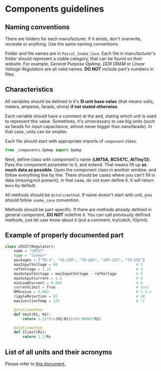 # Components guidelines
## Naming conventions
There are folders for each manufacturer. If it exists, don't overwrite, recreate or anything. Use the same naming conventions.

Folder and file names are in `Pascal_Snake_Case`. Each file in manufacturer's folder should represent a viable category, that can be found on their website. For example, _General Purpose OpAmp_, _DDR DRAM_ or _Linear Voltage Regulators_ are all valid names. **DO NOT** include part's numbers in files. 
## Characteristics
All variables should be defined in it's **SI unit base value** (that means volts, meters, amperes, farads, ohms) __if not stated otherwise__. 

Each variable should have a comment at the and, stating which unit is used to represent this value. Sometimes, it's unnecessary to use big units (such as farads for input capacitance, almost never bigger than nanofarads). In that case, units can be smaller. 

Each file should start with appropriate imports of `component` class:
```python
from _components.OpAmp import OpAmp
```

Next, define class with component's name (__LM75A, BC547C, AtTiny13__). Pass the component parameter to it, and extend. That means fill up **as much data as possible**. Open the component class in another window, and follow everything line by line. There should be cases where you can't fill in data (missing/not present), in that case, do not even define it. It will return `None` by default. 

All methods should be `@staticmethod`. If name doesn't start with unit, you should follow `snake_case` convention. 

Methods should be part-specific. If there are methods already defined in general component, **DO NOT** redefine it. You can call previously defined methods, just let user know about it (put a comment, try/catch, if/print). 

## Example of properly documented part
```python
class LM317(Regulator):
    name = "LM317"
    type = "linear"
    packages = ["TO-3", "TO-220", "TO-263", "SOT-223", "TO-252"]
    maxInputVoltage = 40                                    # V
    refVoltage = 1.25                                       # V
    maxOutputVoltage = maxInputVoltage - refVoltage         # V
    maxOutputCurrent = 1.5                                  # A
    minLoadCurrent = 0.004                                  # A
    currentLimit = True                                     # bool
    RMSnoise = 0.003                                        # % V_o
    rippleRejection = 65                                    # dB
    maxJunctionTemp = 125                                   # °C    

    @staticmethod
    def Vout(R1, R2):
        return 1.25*(1+(R2/R1))+(0.00005*R2)

    @staticmethod
    def Ilimit(Rs):
        return 1.2/Rs
```

## List of all units and their acronyms
Please refer to [this document.](documentation/units_list.md)
